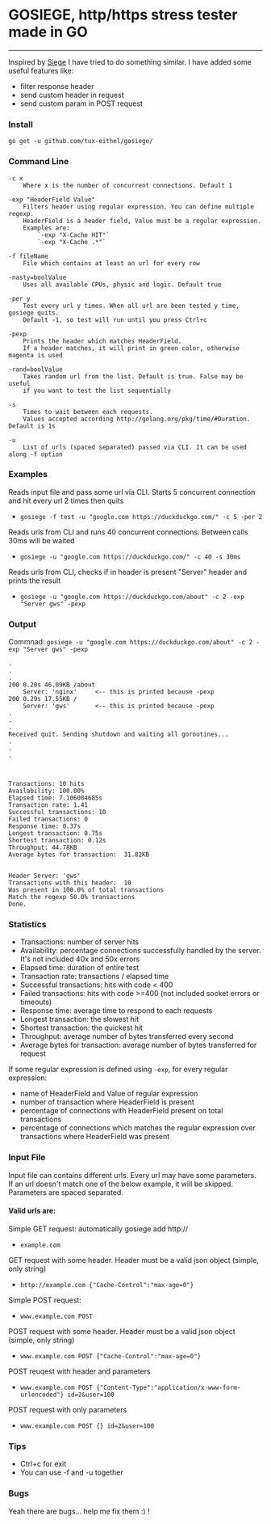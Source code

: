 # GOSIEGE, http/https stress tester made in GO
***

Inspired by [Siege](http://www.joedog.org/siege-home/) I have tried to do something similar. 
I have added some useful features like:
* filter response header
* send custom header in request
* send custom param in POST request

### Install

```
go get -u github.com/tux-eithel/gosiege/
```


### Command Line

```
-c x
	Where x is the number of concurrent connections. Default 1

-exp "HeaderField Value"
	Filters header using regular expression. You can define multiple regexp.
	HeaderField is a header field, Value must be a regular expression. 
	Examples are:
		`-exp "X-Cache HIT"`
		`-exp "X-Cache .*"`

-f fileName
	File which contains at least an url for every row 

-nasty=boolValue
	Uses all available CPUs, physic and logic. Default true

-per y	
	Test every url y times. When all url are been tested y time, gosiege quits.
	Default -1, so test will run until you press Ctrl+c	
	
-pexp
	Prints the header which matches HeaderField.
	If a header matches, it will print in green color, otherwise magenta is used
	
-rand=boolValue
	Takes random url from the list. Default is true. False may be useful 
	if you want to test the list sequentially

-s 
	Times to wait between each requests. 
	Values accepted according http://golang.org/pkg/time/#Duration. Default is 1s

-u
	List of urls (spaced separated) passed via CLI. It can be used along -f option
```


### Examples

Reads input file and pass some url via CLI. Starts 5 concurrent connection and hit
every url 2 times then quits
* `gosiege -f test -u "google.com https://duckduckgo.com/" -c 5 -per 2`

Reads urls from CLI and runs 40 concurrent connections. Between calls 30ms will be waited
* `gosiege -u "google.com https://duckduckgo.com/" -c 40 -s 30ms`

Reads urls from CLI, checks if in header is present "Server" header and prints the result
* `gosiege -u "google.com https://duckduckgo.com/about" -c 2 -exp "Server gws" -pexp`


### Output

Commnad: `gosiege -u "google.com https://duckduckgo.com/about" -c 2 -exp "Server gws" -pexp`
```
.
.
.
200 0.20s 46.09KB /about
	Server: 'nginx'		<-- this is printed because -pexp
200 0.29s 17.55KB /
	Server: 'gws'		<-- this is printed because -pexp
.
.
.
Received quit. Sending shutdown and waiting all goroutines...
.
.
.



Transactions: 10 hits
Availability: 100.00%
Elapsed time: 7.106084685s
Transaction rate: 1.41
Successful transactions: 10
Failed transactions: 0
Response time: 0.37s
Longest transaction: 0.75s
Shortest transaction: 0.12s
Throughput: 44.78KB
Average bytes for transaction:  31.82KB


Header Server: 'gws'
Transactions with this header:  10
Was present in 100.0% of total transactions
Match the regexp 50.0% transactions
Done.

```


### Statistics
* Transactions: number of server hits
* Availability: percentage connections successfully handled by the server. It's not included 40x and 50x errors
* Elapsed time: duration of entire test
* Transaction rate: transactions / elapsed time
* Successful transactions: hits with code < 400
* Failed transactions: hits with code >=400 (not included socket errors or timeouts)
* Response time: average time to respond to each requests
* Longest transaction: the slowest hit
* Shortest transaction: the quickest hit
* Throughput: average number of bytes transferred every second
* Average bytes for transaction: average number of bytes transferred for request

If some regular expression is defined using `-exp`, for every regular expression:
* name of HeaderField and Value of regular expression
* number of transaction where HeaderField is present
* percentage of connections with HeaderField present on total transactions
* percentage of connections which matches the regular expression over transactions where HeaderField was present


### Input File
Input file can contains different urls. Every url may have some parameters.
If an url doesn't match one of the below example, it will be skipped.
Parameters are spaced separated.

#### Valid urls are:
Simple GET request: automatically gosiege add http://
* `example.com`

GET request with some header. Header must be a valid json object (simple, only string)
* `http://example.com {"Cache-Control":"max-age=0"}`

Simple POST request: 
* `www.example.com POST`

POST request with some header. Header must be a valid json object (simple, only string)
* `www.example.com POST {"Cache-Control":"max-age=0"}`

POST reuqest with header and parameters
* `www.example.com POST {"Content-Type":"application/x-www-form-urlencoded"} id=2&user=100`

POST request with only parameters
* `www.example.com POST {} id=2&user=100`


### Tips
* Ctrl+c for exit
* You can use -f and -u together


### Bugs
Yeah there are bugs... help me fix them :) !